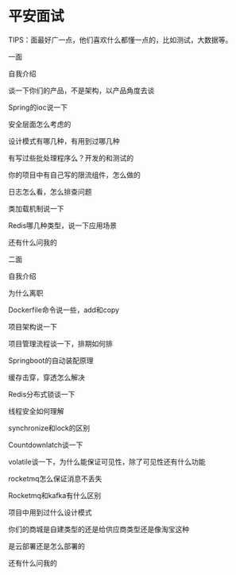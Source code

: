 # 平安面试

TIPS：面最好广一点，他们喜欢什么都懂一点的，比如测试，大数据等。

一面

自我介绍

谈一下你们的产品，不是架构，以产品角度去谈

Spring的ioc说一下

安全层面怎么考虑的

设计模式有哪几种，有用到过哪几种

有写过些批处理程序么？开发的和测试的

你的项目中有自己写的限流组件，怎么做的

日志怎么看，怎么排查问题

类加载机制说一下

Redis哪几种类型，说一下应用场景

还有什么问我的

二面

自我介绍

为什么离职

Dockerfile命令说一些，add和copy

项目架构说一下

项目管理流程谈一下，排期如何排

Springboot的自动装配原理

缓存击穿，穿透怎么解决

Redis分布式锁谈一下

线程安全如何理解

synchronize和lock的区别

Countdownlatch谈一下

volatile谈一下，为什么能保证可见性，除了可见性还有什么功能

rocketmq怎么保证消息不丢失

Rocketmq和kafka有什么区别

项目中用到过什么设计模式

你们的商城是自建类型的还是给供应商类型还是像淘宝这种

是云部署还是怎么部署的

还有什么问我的
